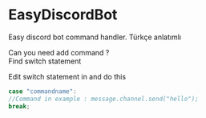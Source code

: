 # EasyDiscordBot
Easy discord bot command handler. Türkçe anlatımlı

Can you need add command ? 
<br>
Find switch statement 

Edit switch statement in
and do this 
```js
case "commandname":
//Command in example : message.channel.send("hello");
break;

```
